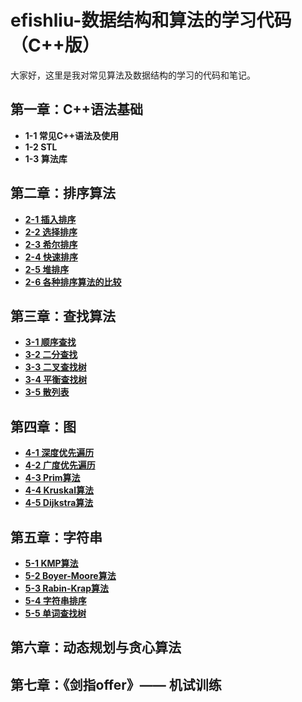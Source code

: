 # efishliu-数据结构和算法的学习代码（C++版）
大家好，这里是我对常见算法及数据结构的学习的代码和笔记。

## 第一章：C++语法基础
* **1-1 常见C++语法及使用**
* **1-2 STL**
* **1-3 算法库**

## 第二章：排序算法
* **[2-1 插入排序]()**
* **[2-2 选择排序]()**
* **[2-3 希尔排序]()**
* **[2-4 快速排序]()**
* **[2-5 堆排序]()**
* **[2-6 各种排序算法的比较]()**

## 第三章：查找算法
* **[3-1 顺序查找]()**
* **[3-2 二分查找]()**
* **[3-3 二叉查找树]()**
* **[3-4 平衡查找树]()**
* **[3-5 散列表]()**

## 第四章：图
* **[4-1 深度优先遍历]()**
* **[4-2 广度优先遍历]()**
* **[4-3 Prim算法]()**
* **[4-4 Kruskal算法]()**
* **[4-5 Dijkstra算法]()**

## 第五章：字符串
* **[5-1 KMP算法]()**
* **[5-2 Boyer-Moore算法]()**
* **[5-3 Rabin-Krap算法]()**
* **[5-4 字符串排序]()**
* **[5-5 单词查找树]()**

## 第六章：动态规划与贪心算法

## 第七章：《剑指offer》—— 机试训练

